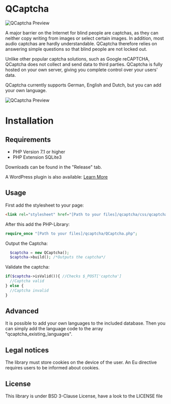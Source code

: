 
# QCaptcha


![QCaptcha Preview](https://timokoessler.de/img/qcaptcha-banner.png "QCaptcha Banner")

A major barrier on the Internet for blind people are captchas, as they can neither copy writing from images or select certain images. In addition, most audio captchas are hardly understandable. QCaptcha therefore relies on answering simple questions so that blind people are not locked out.

Unlike other popular captcha solutions, such as Google reCAPTCHA, QCaptcha does not collect and send data to third parties. QCaptcha is fully hosted on your own server, giving you complete control over your users' data.

QCaptcha currently supports German, English and Dutch, but you can add your own language.

![QCaptcha Preview](https://timokoessler.de/img/qcaptcha-preview.png "QCaptcha Preview")

# Installation
## Requirements

- PHP Version 7.1 or higher
- PHP Extension SQLite3

Downloads can be found in the "Release" tab.

A WordPress plugin is also available: [Learn More](https://wordpress.org/plugins/qcaptcha/ "QCaptcha WP-Plugin")
## Usage
First add the stylesheet to your page:
```html
<link rel="stylesheet" href="[Path to your files]/qcaptcha/css/qcaptcha.min.css">
```
After this add the PHP-Library:
```php
require_once "[Path to your files]/qcaptcha/QCaptcha.php";
```
Output the Captcha:
```php
  $captcha = new QCaptcha();
  $captcha->build(); /*Outputs the captcha*/
```
Validate the captcha:
```php
if($captcha->isValid()){ //Checks $_POST['captcha']
  //Captcha valid
} else {
  //Captcha invalid
}
```
## Advanced

It is possible to add your own languages to the included database. Then you can simply add the language code to the array "qcaptcha_existing_languages".

## Legal notices
The library must store cookies on the device of the user. An Eu directive requires users to be informed about cookies.

## License

This library is under BSD 3-Clause License, have a look to the LICENSE file
